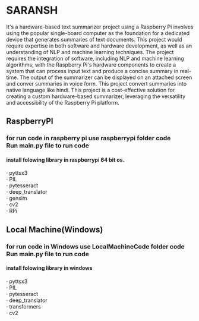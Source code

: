 # SARANSH

It's a hardware-based text summarizer project using a Raspberry Pi involves using the popular single-board computer as the foundation for a dedicated device that generates summaries of text documents. This project would require expertise in both software and hardware development, as well as an understanding of NLP and machine learning techniques. The project requires the integration of software, including NLP and machine learning algorithms, with the Raspberry Pi's hardware components to create a system that can process input text and produce a concise summary in real-time. The output of the summarizer can be displayed on an attached screen and conver summaries in voice form. This project convert summaries into native language like hindi. This project is a cost-effective solution for creating a custom hardware-based summarizer, leveraging the versatility and accessibility of the Raspberry Pi platform.

<h2>RaspberryPI</h2>
<p>
<H3>for run code in raspberry pi use raspberrypi folder code<br>
Run main.py file to run code</h3>
<h4>install folowing library in raspberrypi 64 bit os.</H4><p>
· pyttsx3<br>
· PIL<br>
· pytesseract<br>
· deep_translator<br>
· gensim<br>
· cv2<br>
· RPi<br>

<h2>Local Machine(Windows)</h2>
<p>
<H3>for run code in Windows use LocalMachineCode folder code<br>
Run main.py file to run code<br></h3>
<h4>install folowing library in windows</H3></p>
· pyttsx3<br>
· PIL<br>
· pytesseract<br>
· deep_translator<br>
· transformers<br>
· cv2<br>
